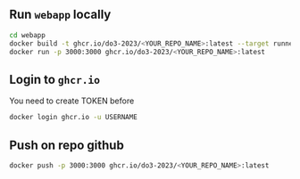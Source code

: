 ## Run `webapp` locally

```bash
cd webapp
docker build -t ghcr.io/do3-2023/<YOUR_REPO_NAME>:latest --target runner .
docker run -p 3000:3000 ghcr.io/do3-2023/<YOUR_REPO_NAME>:latest
```

## Login to `ghcr.io`

You need to create TOKEN before

```bash
docker login ghcr.io -u USERNAME 
```

## Push on repo github

```bash
docker push -p 3000:3000 ghcr.io/do3-2023/<YOUR_REPO_NAME>:latest
```